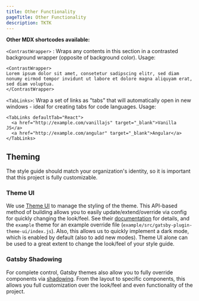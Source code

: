 ```yaml
---
title: Other Functionality
pageTitle: Other Functionality
description: TKTK
---
```


**Other MDX shortcodes available:**

`<ContrastWrapper>` : Wraps any contents in this section in a contrasted background wrapper \(opposite of background color\). Usage:

```text
<ContrastWrapper>
Lorem ipsum dolor sit amet, consetetur sadipscing elitr, sed diam nonumy eirmod tempor invidunt ut labore et dolore magna aliquyam erat, sed diam voluptua.
</ContrastWrapper>
```

`<TabLinks>`: Wrap a set of links as "tabs" that will automatically open in new windows - ideal for creating tabs for code languages. Usage:

```text
<TabLinks defaultTab="React">
  <a href="http://example.com/vanillajs" target="_blank">Vanilla JS</a>
  <a href="http://example.com/angular" target="_blank">Angular</a>
</TabLinks>
```

## Theming

The style guide should match your organization's identity, so it is important that this project is fully customizable.

### Theme UI

We use [Theme UI](https://theme-ui.com/) to manage the styling of the theme. This API-based method of building allows you to easily update/extend/override via config for quickly changing the look/feel. See their [documentation](https://theme-ui.com/getting-started) for details, and the `example` theme for an example override file \(`example/src/gatsby-plugin-theme-ui/index.js`\). Also, this allows us to quickly implement a dark mode, which is enabled by default \(also to add new modes\). Theme UI alone can be used to a great extent to change the look/feel of your style guide.

### Gatsby Shadowing

For complete control, Gatsby themes also allow you to fully override components via [shadowing](https://www.gatsbyjs.org/docs/themes/shadowing/). From the layout to specific components, this allows you full customization over the look/feel and even functionality of the project.
